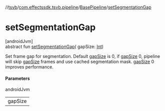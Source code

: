 //[tsvb](../../../index.md)/[com.effectssdk.tsvb.pipeline](../index.md)/[BasePipeline](index.md)/[setSegmentationGap](set-segmentation-gap.md)

# setSegmentationGap

[androidJvm]\
abstract fun [setSegmentationGap](set-segmentation-gap.md)(
gapSize: [Int](https://kotlinlang.org/api/latest/jvm/stdlib/kotlin/-int/index.html))

Set frame gap for segmentation. Default [gapSize](set-segmentation-gap.md) is 0, if [gapSize](set-segmentation-gap.md) 0, pipeline will
skip [gapSize](set-segmentation-gap.md) frames and use cached segmentation mask. [gapSize](set-segmentation-gap.md) 0 improves performance.

#### Parameters

androidJvm

|         |
|---------|
| gapSize |
